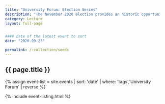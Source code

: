 ```yaml
---
title: "University Forum: Election Series"
description: "The November 2020 election provides an historic opportunity to shape our future, both in California and the nation. The race for President and Congressional races stands to fundamentally shape the future of race relations, environmental protections, immigration reform, healthcare and health disparities, employment conditions and labor regulation, along with efforts to address the pandemic."
category: Lecture
layout: full-page


#### date of the latest event to sort
date: "2020-09-23"

permalink: /:collection/seeds
---
```

<section id="main-content">
<div class="grid-container large">
<section class="heading">
<h2 class="underline">{{ page.title }}</h2>
</section>

<div class="events-card-list fade-out-siblings">
{% assign event-list = site.events | sort: 'date' | where: 'tags','University Forum' | reverse %}

{% include event-listing.html %}
